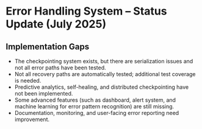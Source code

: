 # Error Handling System – Status Update (July 2025)

## Implementation Gaps

- The checkpointing system exists, but there are serialization issues and not all error paths have been tested.
- Not all recovery paths are automatically tested; additional test coverage is needed.
- Predictive analytics, self-healing, and distributed checkpointing have not been implemented.
- Some advanced features (such as dashboard, alert system, and machine learning for error pattern recognition) are still missing.
- Documentation, monitoring, and user-facing error reporting need improvement.
